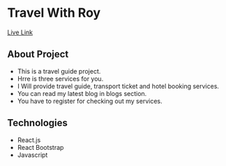 # Travel With Roy

 [Live Link](https://scintillating-sunburst-0b9681.netlify.app/)

## About Project

* This is a travel guide project.
* Hrre is three services for you.
* I Will provide travel guide, transport ticket and hotel booking services.
* You can read my latest blog in blogs section.
* You have to register for checking out my services.

## Technologies

* React.js
* React Bootstrap
* Javascript 

